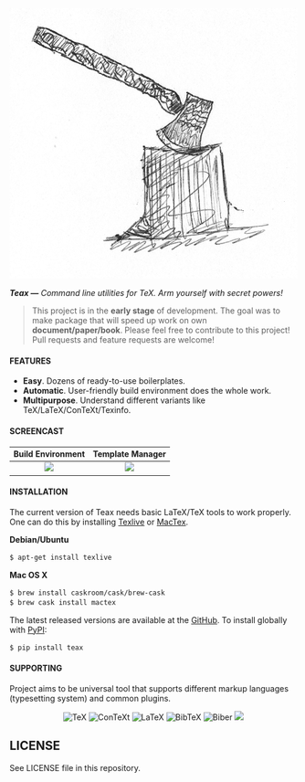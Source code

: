 ![teax = tex + axe](teax.jpeg?raw=true)

_**Teax —** Command line utilities for TeX. Arm yourself with secret powers!_

> This project is in the __early stage__ of development. The goal was to make package that will speed up work on own __document/paper/book__. Please feel free to contribute to this project! Pull requests and feature requests are welcome!

#### FEATURES

* **Easy**. Dozens of ready-to-use boilerplates.
* **Automatic**. User-friendly build environment does the whole work.
* **Multipurpose**. Understand different variants like TeX/LaTeX/ConTeXt/Texinfo.

#### SCREENCAST

Build Environment          | Template Manager
:-------------------------:|:-------------------------:
![][1]                     | ![][2]

[1]: https://dl.dropboxusercontent.com/u/103345209/teax_build_example.png
[2]: https://dl.dropboxusercontent.com/u/103345209/teax_new_example.png

#### INSTALLATION

The current version of Teax needs basic LaTeX/TeX tools to work properly. One can do this by installing [Texlive](https://www.tug.org/texlive/) or [MacTex](https://tug.org/mactex/).

__Debian/Ubuntu__

```bash
$ apt-get install texlive
```

__Mac OS X__

```bash
$ brew install caskroom/cask/brew-cask
$ brew cask install mactex
```

The latest released versions are available at the [GitHub](https://github.com/maciejczyzewski/teax). To install globally with [PyPI](https://pypi.python.org/pypi/teax):

```bash
$ pip install teax
```

#### SUPPORTING

Project aims to be universal tool that supports different markup languages (typesetting system) and common plugins.

<div align="center">
  <img src="https://upload.wikimedia.org/wikipedia/commons/thumb/6/68/TeX_logo.svg/640px-TeX_logo.svg.png" width="200px" alt="TeX" />
  <img src="https://upload.wikimedia.org/wikipedia/commons/0/0d/ConTeXt_Unofficial_Logo.svg" width="300px" alt="ConTeXt" />
  <img src="https://upload.wikimedia.org/wikipedia/commons/9/92/LaTeX_logo.svg" width="250px" alt="LaTeX" />
  <img src="https://upload.wikimedia.org/wikipedia/commons/3/30/BibTeX_logo.svg" width="250px" alt="BibTeX" />
  <img src="http://biblatex-biber.sourceforge.net/castor.png" width="300px" alt="Biber" />
  <img src="http://upload.wikimedia.org/wikipedia/commons/4/4b/O_Reilly_Media_logo.svg" width="200px" />
</div>

## LICENSE

See LICENSE file in this repository.
